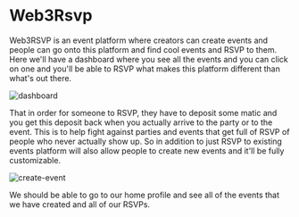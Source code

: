 # Web3Rsvp
Web3RSVP is an event platform where creators can create events and people can go onto this platform and find cool events and RSVP to them. 
Here we'll have a dashboard where you see all the events and you can click on one and you'll be able to RSVP what makes this platform different than what's out there.

![dashboard](https://user-images.githubusercontent.com/60979345/187667993-13922019-7901-40f6-b150-4c293b4be698.png)

That in order for someone to RSVP, they have to deposit some matic and you get this deposit back when you actually arrive to the party or to the event. 
This is to help fight against parties and events that get full of RSVP of people who never actually show up.
So in addition to just RSVP to existing events platform will also allow people to create new events and it'll be fully customizable.


![create-event](https://user-images.githubusercontent.com/60979345/187668557-0652a9d3-81b6-405f-a6e2-5828e1f5a110.png)

We should be able to go to our home profile and see all of the events that we have created and all of our RSVPs.
